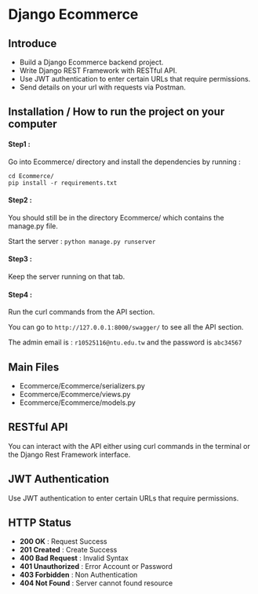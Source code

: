 # Django Ecommerce

## Introduce
- Build a Django Ecommerce backend project.
- Write Django REST Framework with RESTful API.
- Use JWT authentication to enter certain URLs that require permissions.
- Send details on your url with requests via Postman.

## Installation / How to run the project on your computer
#### Step1 : 
Go into Ecommerce/ directory and install the dependencies by running : 
```
cd Ecommerce/ 
pip install -r requirements.txt
```

#### Step2 : 
You should still be in the directory Ecommerce/ which contains the manage.py file.

Start the server : ```python manage.py runserver```

#### Step3 : 
Keep the server running on that tab.

#### Step4 : 
Run the curl commands from the API section. 

You can go to ```http://127.0.0.1:8000/swagger/``` to see all the API section.

The admin email is : ```r10525116@ntu.edu.tw``` and the password is ```abc34567```

## Main Files
- Ecommerce/Ecommerce/serializers.py
- Ecommerce/Ecommerce/views.py
- Ecommerce/Ecommerce/models.py

## RESTful API
You can interact with the API either using curl commands in the terminal or the Django Rest Framework interface.

## JWT Authentication
Use JWT authentication to enter certain URLs that require permissions.

## HTTP Status
- **200 OK** : Request Success
- **201 Created** : Create Success
- **400 Bad Request** : Invalid Syntax
- **401 Unauthorized** : Error Account or Password
- **403 Forbidden** : Non Authentication
- **404 Not Found** : Server cannot found resource


